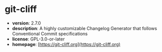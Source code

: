 # git-cliff

- **version**: 2.7.0
- **description**: A highly customizable Changelog Generator that follows Conventional Commit specifications
- **license**: GPL-3.0-or-later
- **homepage**: [https://git-cliff.org](https://git-cliff.org)

